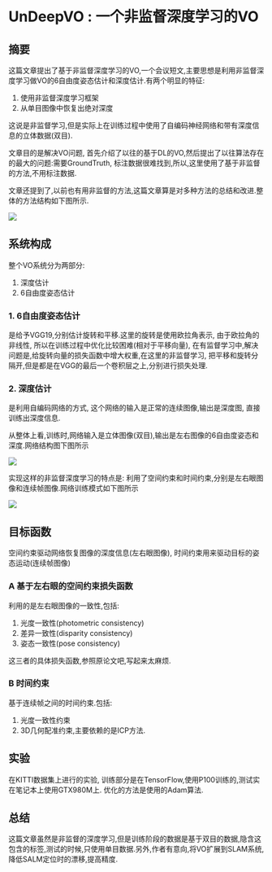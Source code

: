 # UnDeepVO : 一个非监督深度学习的VO

## 摘要

这篇文章提出了基于非监督深度学习的VO,一个会议短文,主要思想是利用非监督深度学习做VO的6自由度姿态估计和深度估计.有两个明显的特征:
1. 使用非监督深度学习框架
2. 从单目图像中恢复出绝对深度

这说是非监督学习,但是实际上在训练过程中使用了自编码神经网络和带有深度信息的立体数据(双目).

文章目的是解决VO问题, 首先介绍了以往的基于DL的VO,然后提出了以往算法存在的最大的问题:需要GroundTruth, 标注数据很难找到,所以,这里使用了基于非监督的方法,不用标注数据.

文章还提到了,以前也有用非监督的方法,这篇文章算是对多种方法的总结和改进.整体的方法结构如下图所示.

![](https://github.com/zhangxiaoya/paper-notes/blob/master/vSLAM/notes/undeepvo/1.PNG)

## 系统构成

整个VO系统分为两部分:
1. 深度估计
2. 6自由度姿态估计

### 1. 6自由度姿态估计
是给予VGG19,分别估计旋转和平移.这里的旋转是使用欧拉角表示, 由于欧拉角的非线性, 所以在训练过程中优化比较困难(相对于平移向量), 在有监督学习中,解决问题是,给旋转向量的损失函数中增大权重,在这里的非监督学习, 把平移和旋转分隔开,但是都是在VGG的最后一个卷积层之上,分别进行损失处理.

### 2. 深度估计
是利用自编码网络的方式, 这个网络的输入是正常的连续图像,输出是深度图, 直接训练出深度信息.


从整体上看,训练时,网络输入是立体图像(双目),输出是左右图像的6自由度姿态和深度.网络结构图下图所示

![](https://github.com/zhangxiaoya/paper-notes/blob/master/vSLAM/notes/undeepvo/2.PNG)

实现这样的非监督深度学习的特点是: 利用了空间约束和时间约束,分别是左右眼图像和连续帧图像.网络训练模式如下图所示

![](https://github.com/zhangxiaoya/paper-notes/blob/master/vSLAM/notes/undeepvo/3.PNG)

## 目标函数
空间约束驱动网络恢复图像的深度信息(左右眼图像), 时间约束用来驱动目标的姿态运动(连续帧图像)

### A 基于左右眼的空间约束损失函数
利用的是左右眼图像的一致性,包括:
1. 光度一致性(photometric consistency)
2. 差异一致性(disparity consistency)
3. 姿态一致性(pose consistency)

这三者的具体损失函数,参照原论文吧,写起来太麻烦.

### B 时间约束
基于连续帧之间的时间约束.包括:
1. 光度一致性约束
2. 3D几何配准约束,主要依赖的是ICP方法.

## 实验
在KITTI数据集上进行的实验, 训练部分是在TensorFlow,使用P100训练的,测试实在笔记本上使用GTX980M上. 优化的方法是使用的Adam算法.

## 总结
这篇文章虽然是非监督的深度学习,但是训练阶段的数据是基于双目的数据,隐含这包含的标签,测试的时候,只使用单目数据.另外,作者有意向,将VO扩展到SLAM系统,降低SALM定位时的漂移,提高精度.
